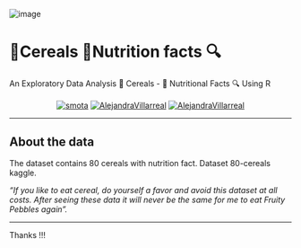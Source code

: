 ![image](https://github.com/user-attachments/assets/c071b27b-73db-4cb8-b6a6-21a3322916f6)


# 🥣Cereals 🍎Nutrition facts 🔍

An Exploratory Data Analysis 🥣 Cereals - 🍎 Nutritional Facts 🔍 Using R

<p align="center">
<a href="https://medium.com/@alejandra.nohemi.villarreal/isic-skin-cancer-eda-872245ba1a37" target="blank"><img align="center" src="https://img.shields.io/badge/-medium-3f3f3f?style=for-the-badge&labelColor=3f3f3f&logo=Medium&link=https://medium.com/@alejandra.nohemi.villarreal/isic-skin-cancer-eda-872245ba1a37" alt="smota"/></a>
<a href="https://www.linkedin.com/pulse/cereals-nutrition-facts-eda-alejandra-villarreal-v5roe/" target="blank"><img align="center" src="https://img.shields.io/badge/-LinkedIn-0e76a8?style=for-the-badge&logo=Linkedin&logoColor=white&link=https://www.linkedin.com/pulse/cereals-nutrition-facts-eda-alejandra-villarreal-v5roe/" alt="AlejandraVillarreal"/></a>
<a href="https://www.kaggle.com/code/alejandravillarreal/cereals-nutritional-eda-using-r" target="blue"><img align="center" src="https://img.shields.io/badge/-Kaggle-464646?style=for-the-badge&logo=Kaggle&logoColor=blue&link=https://www.kaggle.com/code/alejandravillarreal/cereals-nutritional-eda-using-r" alt="AlejandraVillarreal"/></a>

</p>

---

## About the data

The dataset contains 80 cereals with nutrition fact. Dataset 80-cereals kaggle.

*“If you like to eat cereal, do yourself a favor and avoid this dataset at all costs. After seeing these data it will never be the same for me to eat Fruity Pebbles again”.*



---

Thanks !!!
